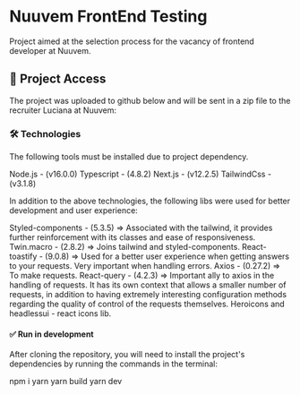 # Nuuvem FrontEnd Testing

Project aimed at the selection process for the vacancy of frontend developer at Nuuvem.

## 🚀 Project Access
The project was uploaded to github below and will be sent in a zip file to the recruiter Luciana at Nuuvem:

### 🛠 Technologies
The following tools must be installed due to project dependency.

Node.js - (v16.0.0)
Typescript - (4.8.2)
Next.js - (v12.2.5)
TailwindCss - (v3.1.8)

In addition to the above technologies, the following libs were used for better development and user experience:

Styled-components - (5.3.5) => Associated with the tailwind, it provides further reinforcement with its classes and ease of responsiveness.
Twin.macro - (2.8.2) => Joins tailwind and styled-components.
React-toastify - (9.0.8) => Used for a better user experience when getting answers to your requests. Very important when handling errors.
Axios - (0.27.2) => To make requests.
React-query - (4.2.3) => Important ally to axios in the handling of requests. It has its own context that allows a smaller number of requests, in addition to having extremely interesting configuration methods regarding the quality of control of the requests themselves.
Heroicons and headlessui - react icons lib.


#### ✅ Run in development
After cloning the repository, you will need to install the project's dependencies by running the commands in the terminal:

npm i
yarn
yarn build
yarn dev
